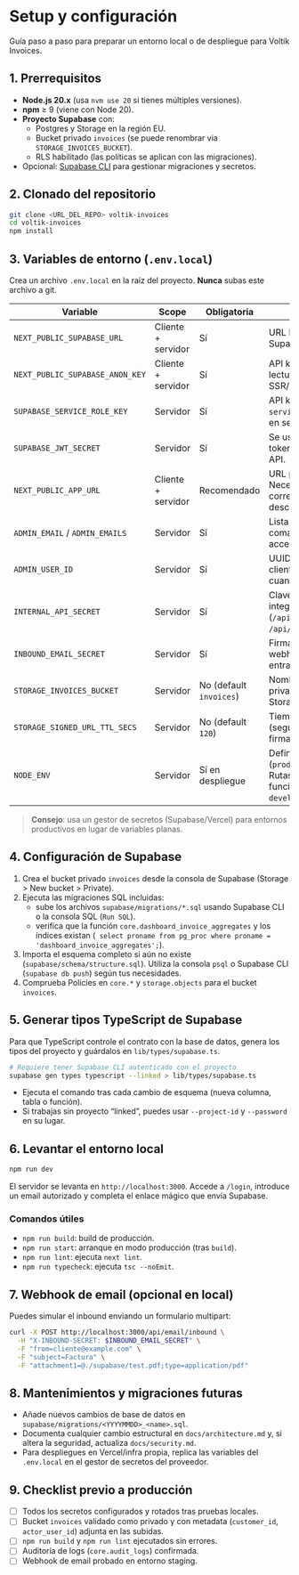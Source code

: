 # Setup y configuración

Guía paso a paso para preparar un entorno local o de despliegue para Voltik Invoices.

## 1. Prerrequisitos
- **Node.js 20.x** (usa `nvm use 20` si tienes múltiples versiones).
- **npm** ≥ 9 (viene con Node 20).
- **Proyecto Supabase** con:
  - Postgres y Storage en la región EU.
  - Bucket privado `invoices` (se puede renombrar via `STORAGE_INVOICES_BUCKET`).
  - RLS habilitado (las políticas se aplican con las migraciones).
- Opcional: [Supabase CLI](https://supabase.com/docs/reference/cli/getting-started) para gestionar migraciones y secretos.

## 2. Clonado del repositorio
```bash
git clone <URL_DEL_REPO> voltik-invoices
cd voltik-invoices
npm install
```

## 3. Variables de entorno (`.env.local`)
Crea un archivo `.env.local` en la raíz del proyecto. **Nunca** subas este archivo a git.

| Variable | Scope | Obligatoria | Descripción |
| --- | --- | --- | --- |
| `NEXT_PUBLIC_SUPABASE_URL` | Cliente + servidor | Sí | URL base de tu proyecto Supabase. |
| `NEXT_PUBLIC_SUPABASE_ANON_KEY` | Cliente + servidor | Sí | API key anónima (solo lectura) usada por SSR/CSR. |
| `SUPABASE_SERVICE_ROLE_KEY` | Servidor | Sí | API key con rol `service_role` (solo usar en server). |
| `SUPABASE_JWT_SECRET` | Servidor | Sí | Se usa para validar tokens Bearer en rutas API. |
| `NEXT_PUBLIC_APP_URL` | Cliente + servidor | Recomendado | URL pública del frontend. Necesaria para redirects correctos (login/logout, descargas). |
| `ADMIN_EMAIL` / `ADMIN_EMAILS` | Servidor | Sí | Lista (separada por comas) de correos con acceso admin. |
| `ADMIN_USER_ID` | Servidor | Sí | UUID usado para crear clientes automáticamente cuando no hay sesión. |
| `INTERNAL_API_SECRET` | Servidor | Sí | Clave compartida para integraciones internas (`/api/upload`, `/api/debug/session`). |
| `INBOUND_EMAIL_SECRET` | Servidor | Sí | Firma las peticiones del webhook de email entrante. |
| `STORAGE_INVOICES_BUCKET` | Servidor | No (default `invoices`) | Nombre del bucket privado en Supabase Storage. |
| `STORAGE_SIGNED_URL_TTL_SECS` | Servidor | No (default `120`) | Tiempo de vida (segundos) de las URLs firmadas para descargas. |
| `NODE_ENV` | Servidor | Sí en despliegue | Define el modo (`production`/`development`). Rutas de debug solo funcionan en `development`. |

> **Consejo**: usa un gestor de secretos (Supabase/Vercel) para entornos productivos en lugar de variables planas.

## 4. Configuración de Supabase
1. Crea el bucket privado `invoices` desde la consola de Supabase (Storage > New bucket > Private).
2. Ejecuta las migraciones SQL incluidas:
   - sube los archivos `supabase/migrations/*.sql` usando Supabase CLI o la consola SQL (`Run SQL`).
   - verifica que la función `core.dashboard_invoice_aggregates` y los índices existan (`
select proname from pg_proc where proname = 'dashboard_invoice_aggregates';`).
3. Importa el esquema completo si aún no existe (`supabase/schema/structure.sql`). Utiliza la consola `psql` o Supabase CLI (`supabase db push`) según tus necesidades.
4. Comprueba Policies en `core.*` y `storage.objects` para el bucket `invoices`.

## 5. Generar tipos TypeScript de Supabase
Para que TypeScript controle el contrato con la base de datos, genera los tipos del proyecto y guárdalos en `lib/types/supabase.ts`.

```bash
# Requiere tener Supabase CLI autenticado con el proyecto
supabase gen types typescript --linked > lib/types/supabase.ts
```

- Ejecuta el comando tras cada cambio de esquema (nueva columna, tabla o función).
- Si trabajas sin proyecto “linked”, puedes usar `--project-id` y `--password` en su lugar.

## 6. Levantar el entorno local
```bash
npm run dev
```
El servidor se levanta en `http://localhost:3000`. Accede a `/login`, introduce un email autorizado y completa el enlace mágico que envía Supabase.

### Comandos útiles
- `npm run build`: build de producción.
- `npm run start`: arranque en modo producción (tras `build`).
- `npm run lint`: ejecuta `next lint`.
- `npm run typecheck`: ejecuta `tsc --noEmit`.

## 7. Webhook de email (opcional en local)
Puedes simular el inbound enviando un formulario multipart:
```bash
curl -X POST http://localhost:3000/api/email/inbound \
  -H "X-INBOUND-SECRET: $INBOUND_EMAIL_SECRET" \
  -F "from=cliente@example.com" \
  -F "subject=Factura" \
  -F "attachment1=@./supabase/test.pdf;type=application/pdf"
```

## 8. Mantenimientos y migraciones futuras
- Añade nuevos cambios de base de datos en `supabase/migrations/<YYYYMMDD>_<name>.sql`.
- Documenta cualquier cambio estructural en `docs/architecture.md` y, si altera la seguridad, actualiza `docs/security.md`.
- Para despliegues en Vercel/infra propia, replica las variables del `.env.local` en el gestor de secretos del proveedor.

## 9. Checklist previo a producción
- [ ] Todos los secretos configurados y rotados tras pruebas locales.
- [ ] Bucket `invoices` validado como privado y con metadata (`customer_id`, `actor_user_id`) adjunta en las subidas.
- [ ] `npm run build` y `npm run lint` ejecutados sin errores.
- [ ] Auditoría de logs (`core.audit_logs`) confirmada.
- [ ] Webhook de email probado en entorno staging.
